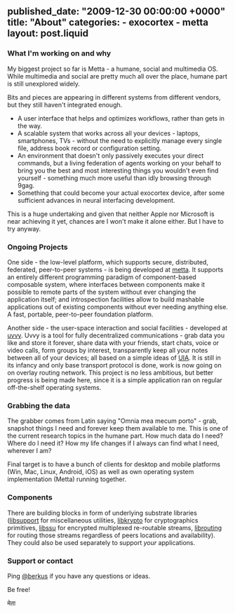 published_date: "2009-12-30 00:00:00 +0000"
title: "About"
categories:
    - exocortex
    - metta
layout: post.liquid
---
### What I'm working on and why

My biggest project so far is Metta - a humane, social and multimedia OS. While multimedia and social are pretty much all over the place, humane part is still unexplored widely.

Bits and pieces are appearing in different systems from different vendors, but they still haven't integrated enough.

 - A user interface that helps and optimizes workflows, rather than gets in the way.
 - A scalable system that works across all your devices - laptops, smartphones, TVs - without the need to explicitly manage every single file, address book record or configuration setting.
 - An environment that doesn't only passively executes your direct commands, but a living federation of agents working on your behalf to bring you the best and most interesting things you wouldn't even find yourself - something much more useful than idly browsing through 9gag.
 - Something that could become your actual exocortex device, after some sufficient advances in neural interfacing development.

This is a huge undertaking and given that neither Apple nor Microsoft is near achieving it yet, chances are I won't make it alone either. But I have to try anyway.

### Ongoing Projects

One side - the low-level platform, which supports secure, distributed, federated, peer-to-peer systems - is being developed at [metta](https://github.com/berkus/metta). It supports an entirely different programming paradigm of component-based composable system, where interfaces between components make it possible to remote parts of the system without ever changing the application itself; and introspection facilities allow to build mashable applications out of existing components without ever needing anything else. A fast, portable, peer-to-peer foundation platform.

Another side - the user-space interaction and social facilities - developed at [uvvy](https://github.com/berkus/uvvy). Uvvy is a tool for fully decentralized communications - grab data you like and store it forever, share data with your friends, start chats, voice or video calls, form groups by interest, transparently keep all your notes between all of your devices; all based on a simple ideas of
[UIA](http://pdos.csail.mit.edu/uia/). It is still in its infancy and only base transport protocol is done, work is now going on on overlay routing network. This project is no less ambitious, but better progress is being made here, since it is a simple application ran on regular off-the-shelf operating systems.

### Grabbing the data

The grabber comes from Latin saying "Omnia mea mecum porto" - grab, snapshot things I need and forever keep them available to me. This is one of the current research topics in the humane part. How much data do I need? Where do I need it? How my life changes if I always can find what I need, wherever I am?

Final target is to have a bunch of clients for desktop and mobile platforms (Win, Mac, Linux, Android, iOS) as well as own operating system implementation (Metta) running together.

### Components

There are building blocks in form of underlying substrate libraries ([libsupport](https://github.com/berkus/libsupport) for miscellaneous utilities, [libkrypto](https://github.com/berkus/libkrypto) for cryptographics primitives, [libssu](https://github.com/berkus/libssu) for encrypted multiplexed re-routable streams,
[librouting](https://github.com/berkus/librouting) for routing those streams regardless of peers locations and availability). They could also be used separately to support _your_ applications.

### Support or contact

Ping [@berkus](https://github.com/berkus) if you have any questions or ideas.

Be free!

मेता
